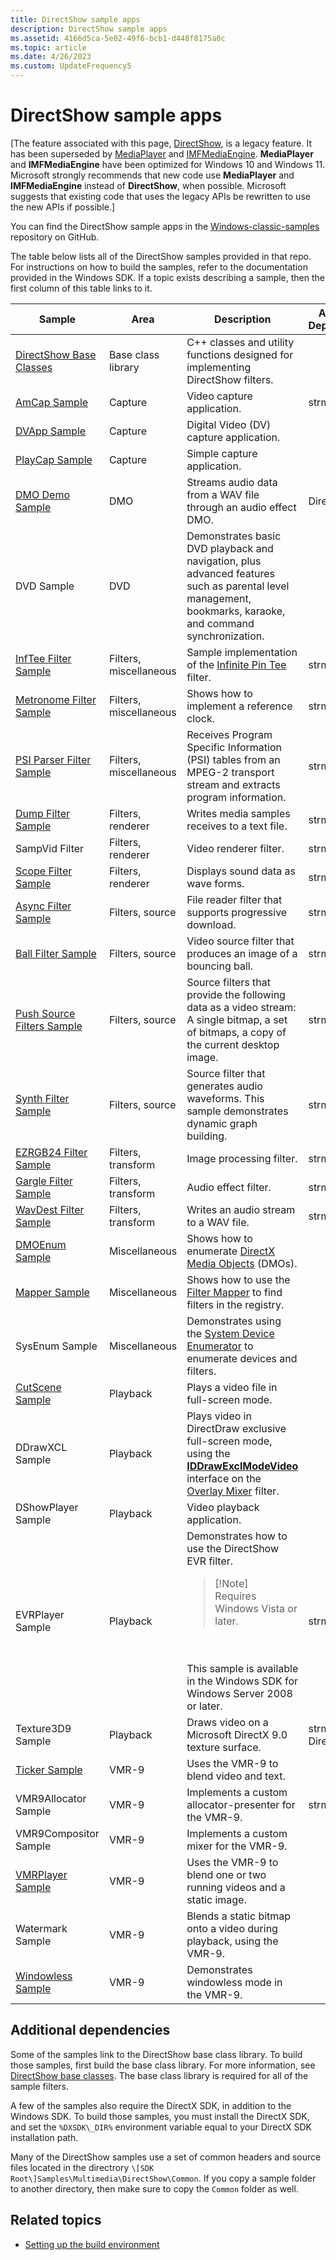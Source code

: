 ```yaml
---
title: DirectShow sample apps
description: DirectShow sample apps
ms.assetid: 4166d5ca-5e02-49f6-bcb1-d448f8175a0c
ms.topic: article
ms.date: 4/26/2023
ms.custom: UpdateFrequency5
---
```


# DirectShow sample apps

\[The feature associated with this page, [DirectShow](/windows/win32/directshow/directshow), is a legacy feature. It has been superseded by [MediaPlayer](/uwp/api/Windows.Media.Playback.MediaPlayer) and [IMFMediaEngine](/windows/win32/api/mfmediaengine/nn-mfmediaengine-imfmediaengine). **MediaPlayer** and **IMFMediaEngine** have been optimized for Windows 10 and Windows 11. Microsoft strongly recommends that new code use **MediaPlayer** and **IMFMediaEngine** instead of **DirectShow**, when possible. Microsoft suggests that existing code that uses the legacy APIs be rewritten to use the new APIs if possible.\]

You can find the DirectShow sample apps in the [Windows-classic-samples](https://github.com/microsoft/Windows-classic-samples/tree/main/Samples/Win7Samples/multimedia/directshow) repository on GitHub.

The table below lists all of the DirectShow samples provided in that repo. For instructions on how to build the samples, refer to the documentation provided in the Windows SDK. If a topic exists describing a sample, then the first column of this table links to it.

| Sample | Area | Description | Additional Dependencies | 
|--------|------|-------------|-------------------------|
| <a href="directshow-base-classes.md">DirectShow Base Classes</a> | Base class library | C++ classes and utility functions designed for implementing DirectShow filters. | 
| <a href="amcap-sample.md">AmCap Sample</a> | Capture | Video capture application. | strmbase.lib | 
| <a href="dvapp-sample.md">DVApp Sample</a> | Capture | Digital Video (DV) capture application. | 
| <a href="playcap-sample.md">PlayCap Sample</a> | Capture | Simple capture application. | 
| <a href="dmo-demo-sample.md">DMO Demo Sample</a> | DMO | Streams audio data from a WAV file through an audio effect DMO. | DirectX SDK | 
| DVD Sample | DVD | Demonstrates basic DVD playback and navigation, plus advanced features such as parental level management, bookmarks, karaoke, and command synchronization. | 
| <a href="inftee-filter-sample.md">InfTee Filter Sample</a> | Filters, miscellaneous | Sample implementation of the <a href="infinite-pin-tee-filter.md">Infinite Pin Tee</a> filter. | strmbase.lib | 
| <a href="metronome-filter-sample.md">Metronome Filter Sample</a> | Filters, miscellaneous | Shows how to implement a reference clock. | strmbase.lib | 
| <a href="psi-parser-filter-sample.md">PSI Parser Filter Sample</a> | Filters, miscellaneous | Receives Program Specific Information (PSI) tables from an MPEG-2 transport stream and extracts program information. | strmbase.lib | 
| <a href="dump-filter-sample.md">Dump Filter Sample</a> | Filters, renderer | Writes media samples receives to a text file. | strmbase.lib | 
| SampVid Filter | Filters, renderer | Video renderer filter. | strmbase.lib | 
| <a href="scope-filter-sample.md">Scope Filter Sample</a> | Filters, renderer | Displays sound data as wave forms. | strmbase.lib | 
| <a href="async-filter-sample.md">Async Filter Sample</a> | Filters, source | File reader filter that supports progressive download. | strmbase.lib | 
| <a href="ball-filter-sample.md">Ball Filter Sample</a> | Filters, source | Video source filter that produces an image of a bouncing ball. | strmbase.lib | 
| <a href="push-source-filters-sample.md">Push Source Filters Sample</a> | Filters, source | Source filters that provide the following data as a video stream: A single bitmap, a set of bitmaps, a copy of the current desktop image. | strmbase.lib | 
| <a href="synth-filter-sample.md">Synth Filter Sample</a> | Filters, source | Source filter that generates audio waveforms. This sample demonstrates dynamic graph building. | strmbase.lib | 
| <a href="ezrgb24-filter-sample.md">EZRGB24 Filter Sample</a> | Filters, transform | Image processing filter. | strmbase.lib | 
| <a href="gargle-filter-sample.md">Gargle Filter Sample</a> | Filters, transform | Audio effect filter. | strmbase.lib | 
| <a href="wavdest-filter-sample.md">WavDest Filter Sample</a> | Filters, transform | Writes an audio stream to a WAV file. | strmbase.lib | 
| <a href="dmoenum-sample.md">DMOEnum Sample</a> | Miscellaneous | Shows how to enumerate <a href="directx-media-objects.md">DirectX Media Objects</a> (DMOs). | 
| <a href="mapper-sample.md">Mapper Sample</a> | Miscellaneous | Shows how to use the <a href="filter-mapper.md">Filter Mapper</a> to find filters in the registry. | 
| SysEnum Sample | Miscellaneous | Demonstrates using the <a href="system-device-enumerator.md">System Device Enumerator</a> to enumerate devices and filters. | 
| <a href="cutscene-sample.md">CutScene Sample</a> | Playback | Plays a video file in full-screen mode. | 
| DDrawXCL Sample | Playback | Plays video in DirectDraw exclusive full-screen mode, using the <a href="/windows/desktop/api/Strmif/nn-strmif-iddrawexclmodevideo"><strong>IDDrawExclModeVideo</strong></a> interface on the <a href="overlay-mixer-filter.md">Overlay Mixer</a> filter. | 
| DShowPlayer Sample | Playback | Video playback application. | 
| EVRPlayer Sample | Playback | Demonstrates how to use the DirectShow EVR filter.<blockquote>[!Note]<br />Requires Windows Vista or later.</blockquote><br /><br /> This sample is available in the Windows SDK for Windows Server 2008 or later.<br /> | strmbase.lib | 
| Texture3D9 Sample | Playback | Draws video on a Microsoft DirectX 9.0 texture surface. | strmbase.lib, DirectX SDK | 
| <a href="ticker-sample.md">Ticker Sample</a> | VMR-9 | Uses the VMR-9 to blend video and text. | 
| VMR9Allocator Sample | VMR-9 | Implements a custom allocator-presenter for the VMR-9. | strmbase.lib | 
| VMR9Compositor Sample | VMR-9 | Implements a custom mixer for the VMR-9. | 
| <a href="vmrplayer-sample.md">VMRPlayer Sample</a> | VMR-9 | Uses the VMR-9 to blend one or two running videos and a static image. | 
| Watermark Sample | VMR-9 | Blends a static bitmap onto a video during playback, using the VMR-9. | 
| <a href="windowless-sample.md">Windowless Sample</a> | VMR-9 | Demonstrates windowless mode in the VMR-9. | 

## Additional dependencies

Some of the samples link to the DirectShow base class library. To build those samples, first build the base class library. For more information, see [DirectShow base classes](directshow-base-classes.md). The base class library is required for all of the sample filters.

A few of the samples also require the DirectX SDK, in addition to the Windows SDK. To build those samples, you must install the DirectX SDK, and set the `%DXSDK\_DIR%` environment variable equal to your DirectX SDK installation path.

Many of the DirectShow samples use a set of common headers and source files located in the directrory `\[SDK Root\]Samples\Multimedia\DirectShow\Common`. If you copy a sample folder to another directory, then make sure to copy the `Common` folder as well.

## Related topics

* [Setting up the build environment](setting-up-the-build-environment.md)
